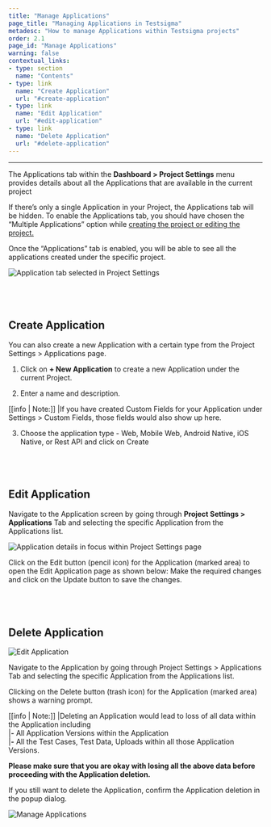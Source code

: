 ```yaml
---
title: "Manage Applications"
page_title: "Managing Applications in Testsigma"
metadesc: "How to manage Applications within Testsigma projects"
order: 2.1
page_id: "Manage Applications"
warning: false
contextual_links:
- type: section
  name: "Contents"
- type: link
  name: "Create Application"
  url: "#create-application"
- type: link
  name: "Edit Application"
  url: "#edit-application"
- type: link
  name: "Delete Application"
  url: "#delete-application"
---
```


---
The Applications tab within the **Dashboard > Project Settings** menu provides details about all the Applications that are available in the current project

If there’s only a single Application in your Project, the Applications tab will be hidden. To enable the Applications tab, you should have chosen the “Multiple Applications” option while [creating the project or editing the project.](https://testsigma.com/docs/projects/overview/)

Once the “Applications” tab is enabled, you will be able to see all the applications created under the specific project.

![Application tab selected in Project Settings](https://docs.testsigma.com/images/applications/project-settings-applications-tab.png)

&emsp;
---

## **Create Application**
You can also create a new Application with a certain type from the Project Settings > Applications page.

1. Click on **+ New Application** to create a new Application under the current Project.

2. Enter a name and description.

[[info | Note:]]
|If you have created Custom Fields for your Application under Settings > Custom Fields, those fields would also show up here.

3. Choose the application type - Web, Mobile Web, Android Native, iOS Native, or Rest API and click on Create

&emsp;
---

## **Edit Application**
Navigate to the Application screen by going through **Project Settings > Applications** Tab and selecting the specific Application from the Applications list.

![Application details in focus within Project Settings page](https://docs.testsigma.com/images/applications/project-settings-applications-tab-action-buttons-selected.png)

Click on the Edit button (pencil icon) for the Application (marked area) to open the Edit Application page as shown below:
Make the required changes and click on the Update button to save the changes.

&emsp;
---

## **Delete Application**
![Edit Application](https://docs.testsigma.com/images/applications/edit-application.png)

Navigate to the Application by going through Project Settings > Applications Tab and selecting the specific Application from the Applications list.

Clicking on the Delete button (trash icon) for the Application (marked area) shows a warning prompt.

[[info | Note:]]
|Deleting an Application would lead to loss of all data within the Application   including<br> 
|**-** All Application Versions within the Application<br>
|**-** All the Test Cases, Test Data, Uploads within all those Application Versions.


**Please make sure that you are okay with losing all the above data before proceeding with the Application deletion.**

If you still want to delete the Application, confirm the Application deletion in the popup dialog.

![Manage Applications](https://docs.testsigma.com/images/applications/manage-applications-gif.gif)













